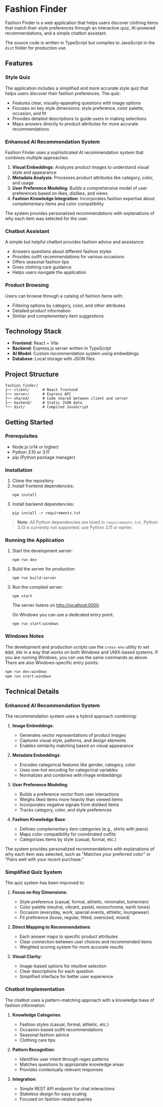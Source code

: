 # Fashion Finder

Fashion Finder is a web application that helps users discover clothing items that match their style preferences through an interactive quiz, AI-powered recommendations, and a simple chatbot assistant.

The source code is written in TypeScript but compiles to JavaScript in the `dist` folder for production use.

## Features

### Style Quiz
The application includes a simplified and more accurate style quiz that helps users discover their fashion preferences. The quiz:
- Features clear, visually-appealing questions with image options
- Focuses on key style dimensions: style preference, color palette, occasion, and fit
- Provides detailed descriptions to guide users in making selections
- Maps answers directly to product attributes for more accurate recommendations

### Enhanced AI Recommendation System
Fashion Finder uses a sophisticated AI recommendation system that combines multiple approaches:

1. **Visual Embeddings**: Analyzes product images to understand visual style and appearance
2. **Metadata Analysis**: Processes product attributes like category, color, and usage
3. **User Preference Modeling**: Builds a comprehensive model of user preferences based on likes, dislikes, and views
4. **Fashion Knowledge Integration**: Incorporates fashion expertise about complementary items and color compatibility

The system provides personalized recommendations with explanations of why each item was selected for the user.

### Chatbot Assistant
A simple but helpful chatbot provides fashion advice and assistance:
- Answers questions about different fashion styles
- Provides outfit recommendations for various occasions
- Offers seasonal fashion tips
- Gives clothing care guidance
- Helps users navigate the application

### Product Browsing
Users can browse through a catalog of fashion items with:
- Filtering options by category, color, and other attributes
- Detailed product information
- Similar and complementary item suggestions

## Technology Stack

- **Frontend**: React + Vite
- **Backend**: Express.js server written in TypeScript
- **AI Model**: Custom recommendation system using embeddings
- **Database**: Local storage with JSON files

## Project Structure

```
fashion_finder/
├── client/      # React frontend
├── server/      # Express API
├── shared/      # Code shared between client and server
├── backend/     # Static JSON data
└── dist/        # Compiled JavaScript
```

## Getting Started

### Prerequisites

- Node.js (v14 or higher)
 - Python 3.10 or 3.11
- pip (Python package manager)

### Installation

1. Clone the repository
2. Install frontend dependencies:
   ```
   npm install
   ```
3. Install backend dependencies:
   ```
   pip install -r requirements.txt
> **Note**: All Python dependencies are listed in `requirements.txt`. Python 3.13 is currently not supported; use Python 3.11 or earlier.

### Running the Application

1. Start the development server:
   ```
   npm run dev
   ```
2. Build the server for production:
   ```
   npm run build:server
   ```
3. Run the compiled server:
   ```
   npm start
   ```
   The server listens on [http://localhost:5000](http://localhost:5000).

   On Windows you can use a dedicated entry point:
   ```
   npm run start:windows
   ```

### Windows Notes

The development and production scripts use the `cross-env` utility to set
`NODE_ENV` in a way that works on both Windows and UNIX-based systems. If you are
running Windows, you can use the same commands as above. There are also Windows-specific
entry points:

```bash
npm run dev:windows
npm run start:windows
```

## Technical Details

### Enhanced AI Recommendation System

The recommendation system uses a hybrid approach combining:

1. **Image Embeddings**: 
   - Generates vector representations of product images
   - Captures visual style, patterns, and design elements
   - Enables similarity matching based on visual appearance

2. **Metadata Embeddings**:
   - Encodes categorical features like gender, category, color
   - Uses one-hot encoding for categorical variables
   - Normalizes and combines with image embeddings

3. **User Preference Modeling**:
   - Builds a preference vector from user interactions
   - Weighs liked items more heavily than viewed items
   - Incorporates negative signals from disliked items
   - Tracks category, color, and style preferences

4. **Fashion Knowledge Base**:
   - Defines complementary item categories (e.g., shirts with jeans)
   - Maps color compatibility for coordinated outfits
   - Categorizes items by style (casual, formal, etc.)

The system provides personalized recommendations with explanations of why each item was selected, such as "Matches your preferred color" or "Pairs well with your recent purchase."

### Simplified Quiz System

The quiz system has been improved to:

1. **Focus on Key Dimensions**:
   - Style preference (casual, formal, athletic, minimalist, bohemian)
   - Color palette (neutral, vibrant, pastel, monochrome, earth tones)
   - Occasion (everyday, work, special events, athletic, loungewear)
   - Fit preference (loose, regular, fitted, oversized, mixed)

2. **Direct Mapping to Recommendations**:
   - Each answer maps to specific product attributes
   - Clear connection between user choices and recommended items
   - Weighted scoring system for more accurate results

3. **Visual Clarity**:
   - Image-based options for intuitive selection
   - Clear descriptions for each question
   - Simplified interface for better user experience

### Chatbot Implementation

The chatbot uses a pattern-matching approach with a knowledge base of fashion information:

1. **Knowledge Categories**:
   - Fashion styles (casual, formal, athletic, etc.)
   - Occasion-based outfit recommendations
   - Seasonal fashion advice
   - Clothing care tips

2. **Pattern Recognition**:
   - Identifies user intent through regex patterns
   - Matches questions to appropriate knowledge areas
   - Provides contextually relevant responses

3. **Integration**:
   - Simple REST API endpoint for chat interactions
   - Stateless design for easy scaling
   - Focused on fashion-related queries


